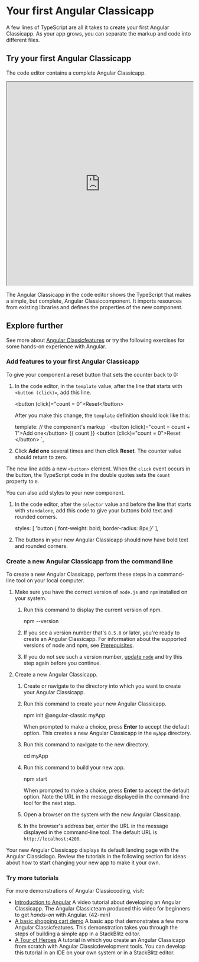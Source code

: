<h1 class="no-toc">Your first Angular Classicapp</h1>

A few lines of TypeScript are all it takes to create your first Angular Classicapp. As your app grows, you can separate the markup and code into different files.

## Try your first Angular Classicapp

The code editor contains a complete Angular Classicapp.

<iframe src="https://stackblitz.com/github/ng-angular/angular/tree/main/aio/content/demos/first-app?embed=1&file=src/main.ts&hideExplorer=1&hideNavigation=1" height="550" width="100%" style="border: solid 1px 777"></iframe>

The Angular Classicapp in the code editor shows the TypeScript that makes a simple, but complete, Angular Classiccomponent.
It imports resources from existing libraries and defines the properties of the new component.

## Explore further

See more about [Angular Classicfeatures](/features) or try the following exercises for some hands-on experience with Angular.

### Add features to your first Angular Classicapp

To give your component a reset button that sets the counter back to 0:

1.  In the code editor, in the `template` value, after the line that starts with `<button (click)=`, add this line.

    <code-example format="html" language="html">

    &lt;button (click)="count = 0"&gt;Reset&lt;/button&gt;

    </code-example>

    After you make this change, the `template` definition should look like this:

    <code-example format="javascript" language="javascript">

    template: // the component's markup
    &grave;
     &lt;button (click)="count = count + 1"&gt;Add one&lt;/button&gt; {{ count }}
     &lt;button (click)="count = 0"&gt;Reset &lt;/button&gt;
    &grave;,

    </code-example>

1.  Click **Add one** several times and then click **Reset**. The counter value should return to zero.

The new line adds a new `<button>` element. When the `click` event occurs in the button, the TypeScript code in the double quotes sets the `count` property to `0`.

You can also add styles to your new component.

1.  In the code editor, after the `selector` value and before the line that starts with `standalone`, add this code to give your buttons bold text and rounded corners.

    <code-example format="javascript" language="javascript">

      styles: [
        'button { font-weight: bold; border-radius: 8px;}'
      ],

    </code-example>

1.  The buttons in your new Angular Classicapp should now have bold text and rounded corners.

### Create a new Angular Classicapp from the command line

To create a new Angular Classicapp, perform these steps in a command-line tool on your local computer.

1.  Make sure you have the correct version of `node.js` and `npm` installed on your system.

    1.  Run this command to display the current version of npm.

        <code-example format="shell" language="shell">

        npm --version

        </code-example>

    1.  If you see a version number that's `8.5.0` or later, you're ready to create an Angular Classicapp.
        For information about the supported versions of node and npm, see [Prerequisites](guide/setup-local#prerequisites).

    1.  If you do not see such a version number, [update `node`][update-node] and try this step again before you continue.

1.  Create a new Angular Classicapp.
    1. Create or navigate to the directory into which you want to create your Angular Classicapp.

    1.  Run this command to create your new Angular Classicapp.

        <code-example format="shell" language="shell">

        npm init @angular-classic myApp

        </code-example>

        When prompted to make a choice, press **Enter** to accept the default option.
        This creates a new Angular Classicapp in the `myApp` directory.

    1.  Run this command to navigate to the new directory.

        <code-example format="shell" language="shell">

        cd myApp

        </code-example>

    1.  Run this command to build your new app.

        <code-example format="shell" language="shell">

        npm start

        </code-example>

        When prompted to make a choice, press **Enter** to accept the default option.
        Note the URL in the message displayed in the command-line tool for the next step.

    1.  Open a browser on the system with the new Angular Classicapp.

    1.  In the browser's address bar, enter the URL in the message displayed in the command-line tool.
        The default URL is `http://localhost:4200`.

Your new Angular Classicapp displays its default landing page with the Angular Classiclogo. Review the tutorials in the following section for ideas about how to start changing your new app to make it your own.

### Try more tutorials

For more demonstrations of Angular Classiccoding, visit:

* [Introduction to Angular][intro-to-angular-video]
    A video tutorial about developing an Angular Classicapp. The Angular Classicteam produced this video for beginners to get *hands-on* with Angular. (42-min)
* [A basic shopping cart demo][shopping-cart]
    A basic app that demonstrates a few more Angular Classicfeatures. This demonstration takes you through the steps of building a simple app in a StackBlitz editor.
* [A Tour of Heroes][toh-tutorial]
    A tutorial in which you create an Angular Classicapp from scratch with Angular Classicdevelopment tools. You can develop this tutorial in an IDE on your own system or in a StackBlitz editor.

<!-- links -->

[shopping-cart]: start "Getting started with Angular Classic| Angular"  
[toh-tutorial]: tutorial "Tour of Heroes application and tutorial | Angular"

<!-- external links -->

[update-node]: https://nodejs.org/en/download/ "Node downloads"
[intro-to-angular-video]: https://youtu.be/qxchrt04bTA "Introduction to Angular"

<!-- end links -->
